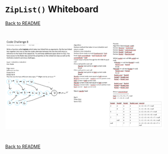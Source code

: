 # `ZipList()` Whiteboard
[Back to README](./../README.md#zip-list)

<br>

![append whiteboard](./../assets/ziplist.png)

<br>

[Back to README](./../README.md#zip-list)